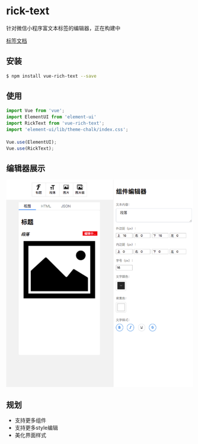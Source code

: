 # rick-text

针对微信小程序富文本标签<rich-text>的编辑器，正在构建中

[标签<rich-text>文档](https://developers.weixin.qq.com/miniprogram/dev/component/rich-text.html)

## 安装

```bash
$ npm install vue-rich-text --save
```

## 使用

```javascript
import Vue from 'vue';
import ElementUI from 'element-ui'
import RickText from 'vue-rich-text';
import 'element-ui/lib/theme-chalk/index.css';

Vue.use(ElementUI);
Vue.use(RickText);
```

## 编辑器展示

![编辑器展示](./static/images/view.png)

## 规划

- 支持更多组件
- 支持更多style编辑
- 美化界面样式